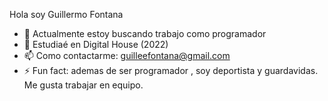 Hola soy Guillermo Fontana


- 🔭  Actualmente  estoy buscando trabajo como programador 
- 🌱 Estudiaé en Digital House (2022)
- 📫 Como contactarme: guilleefontana@gmail.com
- ⚡ Fun fact:  ademas de ser programador , soy deportista y guardavidas. Me gusta trabajar en equipo. 
